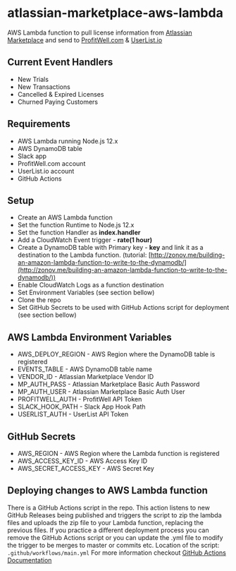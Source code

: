 # atlassian-marketplace-aws-lambda
AWS Lambda function to pull license information from [Atlassian Marketplace](https://marketplace.atlassian.com) and send to [ProfitWell.com](https://ProfitWell.com) &amp; [UserList.io](https://UserList.io)

## Current Event Handlers
 - New Trials
 - New Transactions
 - Cancelled & Expired Licenses
 - Churned Paying Customers

## Requirements

 - AWS Lambda running Node.js 12.x 
 - AWS DynamoDB table
 - Slack app
 - ProfitWell.com account
 - UserList.io account
 - GitHub Actions

## Setup
 - Create an AWS Lambda function
 - Set the function Runtime to Node.js 12.x
 - Set the function Handler as **index.handler**
 - Add a CloudWatch Event trigger - **rate(1 hour)**
 - Create a DynamoDB table with Primary key - **key** and link it as a destination to the Lambda function. (tutorial: [http://zonov.me/building-an-amazon-lambda-function-to-write-to-the-dynamodb/](http://zonov.me/building-an-amazon-lambda-function-to-write-to-the-dynamodb/))
 - Enable CloudWatch Logs as a function destination
 - Set Environment Variables (see section bellow)
 - Clone the repo
 - Set GitHub Secrets to be used with GitHub Actions script for deployment (see section bellow)
 
 ## AWS Lambda Environment Variables
 - AWS_DEPLOY_REGION  - AWS Region where the DynamoDB table is registered
 - EVENTS_TABLE - AWS DynamoDB table name
 - VENDOR_ID - Atlassian Marketplace Vendor ID
 - MP_AUTH_PASS - Atlassian Marketplace Basic Auth Password 
 - MP_AUTH_USER - Atlassian Marketplace Basic Auth User 
 - PROFITWELL_AUTH - ProfitWell API Token
 - SLACK_HOOK_PATH - Slack App Hook Path
 - USERLIST_AUTH - UserList API Token

## GitHub Secrets

 - AWS_REGION - AWS Region where the Lambda function is registered
 - AWS_ACCESS_KEY_ID - AWS Access Key ID
 - AWS_SECRET_ACCESS_KEY - AWS Secret Key

## Deploying changes to AWS Lambda function
There is a GitHub Actions script in the repo. This action listens to new GitHub Releases being published and triggers the script to zip the lambda files and uploads the zip file to your Lambda function, replacing the previous files. If you practice a different deployment process you can remove the GitHub Actions script or you can update the .yml file to modify the trigger to be merges to master or commits etc.
Location of the script: `.github/workflows/main.yml`
For more information checkout [GitHub Actions Documentation](https://help.github.com/en/actions)
